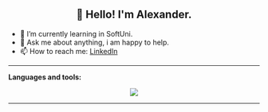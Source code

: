 <h2 align="center">👋 Hello! I'm Alexander.</h2>

-   🌱 I’m currently learning in SoftUni.
-   💬 Ask me about anything, i am happy to help.
-   📫 How to reach me: [LinkedIn](www.linkedin.com/in/aleksandar-petrov-b24021261)

---

**Languages and tools:**

<p align="center">
  <a href="https://skillicons.dev">
    <img src="https://skillicons.dev/icons?i=js,python,django,react,docker,cloudflare,html,css,sass,tailwind,git,postgres,aws" />
  </a>
</p>

---
